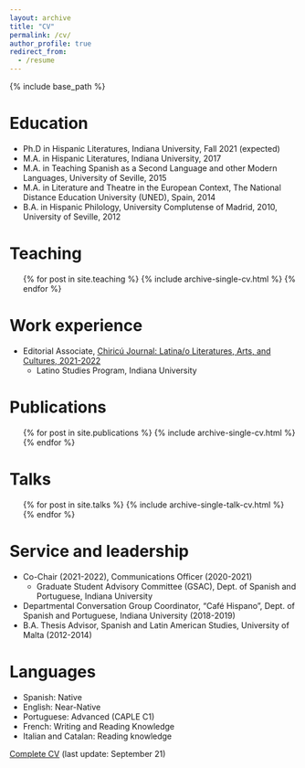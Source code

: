 ```yaml
---
layout: archive
title: "CV"
permalink: /cv/
author_profile: true
redirect_from:
  - /resume
---
```


{% include base_path %}

Education
======
* Ph.D in Hispanic Literatures, Indiana University, Fall 2021 (expected)
* M.A. in Hispanic Literatures, Indiana University, 2017
* M.A. in Teaching Spanish as a Second Language and other Modern Languages, University of Seville, 2015
* M.A. in Literature and Theatre in the European Context, The National Distance Education University (UNED), Spain, 2014
* B.A. in Hispanic Philology, University Complutense of Madrid, 2010, University of Seville, 2012

Teaching
======
  <ul>{% for post in site.teaching %}
    {% include archive-single-cv.html %}
  {% endfor %}</ul>

Work experience
======
* Editorial Associate, [Chiricú Journal: Latina/o Literatures, Arts, and Cultures, 2021-2022](https://scholarworks.iu.edu/iupjournals/index.php/chiricu)
  * Latino Studies Program, Indiana University

Publications
======
  <ul>{% for post in site.publications %}
    {% include archive-single-cv.html %}
  {% endfor %}</ul>
  
Talks
======
  <ul>{% for post in site.talks %}
    {% include archive-single-talk-cv.html %}
  {% endfor %}</ul>
  
Service and leadership
======
* Co-Chair (2021-2022), Communications Officer (2020-2021)
  * Graduate Student Advisory Committee (GSAC), Dept. of Spanish and Portuguese, Indiana University
* Departmental Conversation Group Coordinator, “Café Hispano”, Dept. of Spanish and Portuguese, Indiana University (2018-2019)
* B.A. Thesis Advisor, Spanish and Latin American Studies, University of Malta (2012-2014)

Languages
======
* Spanish: Native
* English: Near-Native
* Portuguese: Advanced (CAPLE C1)
* French: Writing and Reading Knowledge
* Italian and Catalan: Reading knowledge

[Complete CV](_pages/CV_Fall_2021_Research.pdf) (last update: September 21)



